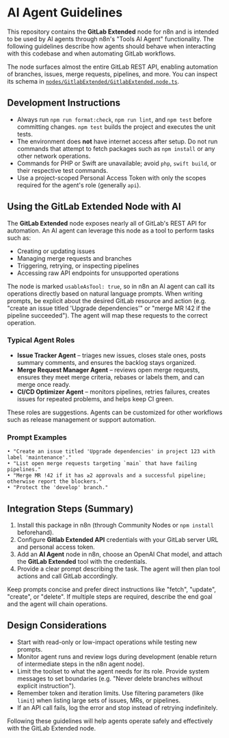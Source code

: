 # AI Agent Guidelines

This repository contains the **GitLab Extended** node for n8n and is intended to be used by AI agents through n8n's "Tools AI Agent" functionality. The following guidelines describe how agents should behave when interacting with this codebase and when automating GitLab workflows.

The node surfaces almost the entire GitLab REST API, enabling automation of branches, issues, merge requests, pipelines, and more. You can inspect its schema in [`nodes/GitlabExtended/GitlabExtended.node.ts`](nodes/GitlabExtended/GitlabExtended.node.ts).

## Development Instructions

- Always run `npm run format:check`, `npm run lint`, and `npm test` before committing changes. `npm test` builds the project and executes the unit tests.
- The environment does **not** have internet access after setup. Do not run commands that attempt to fetch packages such as `npm install` or any other network operations.
- Commands for PHP or Swift are unavailable; avoid `php`, `swift build`, or their respective test commands.
- Use a project-scoped Personal Access Token with only the scopes required for the agent's role (generally `api`).

## Using the GitLab Extended Node with AI

The **GitLab Extended** node exposes nearly all of GitLab's REST API for automation. An AI agent can leverage this node as a tool to perform tasks such as:

- Creating or updating issues
- Managing merge requests and branches
- Triggering, retrying, or inspecting pipelines
- Accessing raw API endpoints for unsupported operations

The node is marked `usableAsTool: true`, so in n8n an AI agent can call its operations directly based on natural language prompts. When writing prompts, be explicit about the desired GitLab resource and action (e.g. "create an issue titled 'Upgrade dependencies'" or "merge MR !42 if the pipeline succeeded"). The agent will map these requests to the correct operation.

### Typical Agent Roles

- **Issue Tracker Agent** – triages new issues, closes stale ones, posts summary comments, and ensures the backlog stays organized.
- **Merge Request Manager Agent** – reviews open merge requests, ensures they meet merge criteria, rebases or labels them, and can merge once ready.
- **CI/CD Optimizer Agent** – monitors pipelines, retries failures, creates issues for repeated problems, and helps keep CI green.

These roles are suggestions. Agents can be customized for other workflows such as release management or support automation.

### Prompt Examples

```
• "Create an issue titled 'Upgrade dependencies' in project 123 with label 'maintenance'."
• "List open merge requests targeting `main` that have failing pipelines."
• "Merge MR !42 if it has ≥2 approvals and a successful pipeline; otherwise report the blockers."
• "Protect the 'develop' branch."
```

## Integration Steps (Summary)

1. Install this package in n8n (through Community Nodes or `npm install` beforehand).
2. Configure **Gitlab Extended API** credentials with your GitLab server URL and personal access token.
3. Add an **AI Agent** node in n8n, choose an OpenAI Chat model, and attach the **GitLab Extended** tool with the credentials.
4. Provide a clear prompt describing the task. The agent will then plan tool actions and call GitLab accordingly.

Keep prompts concise and prefer direct instructions like "fetch", "update", "create", or "delete". If multiple steps are required, describe the end goal and the agent will chain operations.

## Design Considerations

- Start with read-only or low-impact operations while testing new prompts.
- Monitor agent runs and review logs during development (enable return of intermediate steps in the n8n agent node).
- Limit the toolset to what the agent needs for its role. Provide system messages to set boundaries (e.g. "Never delete branches without explicit instruction").
- Remember token and iteration limits. Use filtering parameters (like `limit`) when listing large sets of issues, MRs, or pipelines.
- If an API call fails, log the error and stop instead of retrying indefinitely.

Following these guidelines will help agents operate safely and effectively with the GitLab Extended node.
